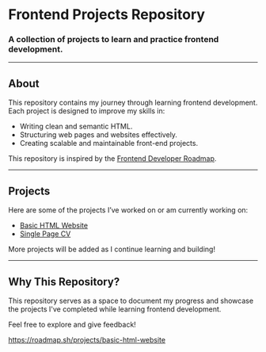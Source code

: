 # Frontend Projects Repository  
### A collection of projects to learn and practice frontend development.  

---

## About  

This repository contains my journey through learning frontend development. Each project is designed to improve my skills in:  
- Writing clean and semantic HTML.  
- Structuring web pages and websites effectively.  
- Creating scalable and maintainable front-end projects.  

This repository is inspired by the [Frontend Developer Roadmap](https://roadmap.sh/frontend).  

---

## Projects  

Here are some of the projects I’ve worked on or am currently working on:  
- [Basic HTML Website](https://github.com/molmotor-learnz/roadmap.sh-solutions/tree/main/Basic-HTML-Website)  
- [Single Page CV](https://github.com/molmotor-learnz/roadmap.sh-solutions/tree/main/Single-Page-CV)  

More projects will be added as I continue learning and building!  

---

## Why This Repository?  

This repository serves as a space to document my progress and showcase the projects I've completed while learning frontend development.  

Feel free to explore and give feedback!  

https://roadmap.sh/projects/basic-html-website
